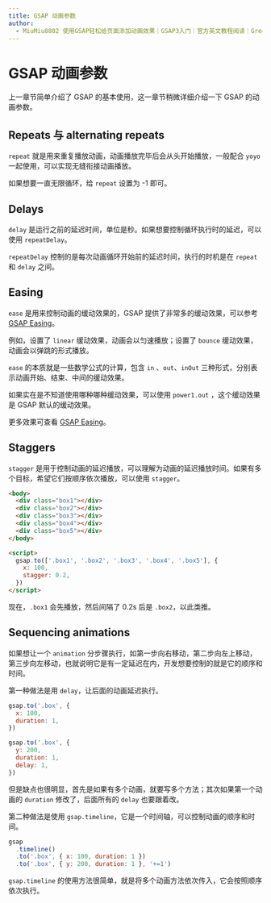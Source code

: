 ```yaml
---
title: GSAP 动画参数
author:
  - MiuMiu8802 使用GSAP轻松给页面添加动画效果｜GSAP3入门｜官方英文教程阅读｜GreenSock&https://www.bilibili.com/video/BV1724y1R76e
---
```


# GSAP 动画参数

上一章节简单介绍了 GSAP 的基本使用，这一章节稍微详细介绍一下 GSAP 的动画参数。

## Repeats 与 alternating repeats

`repeat` 就是用来重复播放动画，动画播放完毕后会从头开始播放，一般配合 `yoyo` 一起使用，可以实现无缝衔接动画播放。

如果想要一直无限循环，给 `repeat` 设置为 -1 即可。

## Delays

`delay` 是运行之前的延迟时间，单位是秒。如果想要控制循环执行时的延迟，可以使用 `repeatDelay`。

`repeatDelay` 控制的是每次动画循环开始前的延迟时间，执行的时机是在 `repeat` 和 `delay` 之间。

## Easing

`ease` 是用来控制动画的缓动效果的，GSAP 提供了非常多的缓动效果，可以参考 [GSAP Easing](https://greensock.com/docs/v3/Easing)。

例如，设置了 `linear` 缓动效果，动画会以匀速播放；设置了 `bounce` 缓动效果，动画会以弹跳的形式播放。

`ease` 的本质就是一些数学公式的计算，包含 `in` 、`out`、`inOut` 三种形式，分别表示动画开始、结束、中间的缓动效果。

如果实在是不知道使用哪种哪种缓动效果，可以使用 `power1.out` ，这个缓动效果是 GSAP 默认的缓动效果。

更多效果可查看 [GSAP Easing](https://gsap.com/resources/getting-started/Easing)。

## Staggers

`stagger` 是用于控制动画的延迟播放，可以理解为动画的延迟播放时间。如果有多个目标，希望它们按顺序依次播放，可以使用 `stagger`。

```html
<body>
  <div class="box1"></div>
  <div class="box2"></div>
  <div class="box3"></div>
  <div class="box4"></div>
  <div class="box5"></div>
</body>

<script>
  gsap.to(['.box1', '.box2', '.box3', '.box4', '.box5'], {
    x: 100,
    stagger: 0.2,
  })
</script>
```

现在，`.box1` 会先播放，然后间隔了 0.2s 后是 `.box2`，以此类推。

## Sequencing animations

如果想让一个 `animation` 分步骤执行，如第一步向右移动，第二步向左上移动，第三步向左移动，也就说明它是有一定延迟在内，开发想要控制的就是它的顺序和时间。

第一种做法是用 `delay`，让后面的动画延迟执行。

```js
gsap.to('.box', {
  x: 100,
  duration: 1,
})

gsap.to('.box', {
  y: 200,
  duration: 1,
  delay: 1,
})
```

但是缺点也很明显，首先是如果有多个动画，就要写多个方法；其次如果第一个动画的 `duration` 修改了，后面所有的 `delay` 也要跟着改。

第二种做法是使用 `gsap.timeline`，它是一个时间轴，可以控制动画的顺序和时间。

```js
gsap
  .timeline()
  .to('.box', { x: 100, duration: 1 })
  .to('.box', { y: 200, duration: 1 }, '+=1')
```

`gsap.timeline` 的使用方法很简单，就是将多个动画方法依次传入，它会按照顺序依次执行。
